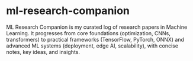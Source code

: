 # ml-research-companion
ML Research Companion is my curated log of research papers in Machine Learning. It progresses from core foundations (optimization, CNNs, transformers) to practical frameworks (TensorFlow, PyTorch, ONNX) and advanced ML systems (deployment, edge AI, scalability), with concise notes, key ideas, and insights.
